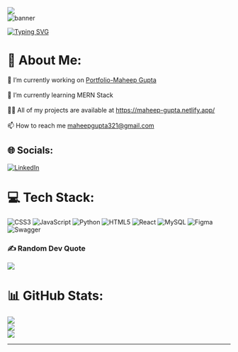 [![](https://visitcount.itsvg.in/api?id=CodingStuffsofMahee&icon=2&color=1)](https://visitcount.itsvg.in)
<br><img src='banner.png' alt="banner"></img>


[![Typing SVG](https://readme-typing-svg.demolab.com?font=montserrat+&pause=1000&color=67F7BE&width=620&lines=Hey%2C+I+am+Maheep+Gupta+;I+am+passionate+in+Java+FullStack+Web+Development+)](https://git.io/typing-svg)



# 💫 About Me:
🔭 I’m currently working on [Portfolio-Maheep Gupta](https://github.com/CodingStuffsofMahee/Portfolio-MaheepGupta)<br><br>🌱 I’m currently learning MERN Stack<br><br>👨‍💻 All of my projects are available at https://maheep-gupta.netlify.app/<br><br>📫 How to reach me maheepgupta321@gmail.com


## 🌐 Socials:
[![LinkedIn](https://img.shields.io/badge/LinkedIn-%230077B5.svg?logo=linkedin&logoColor=white)](https://linkedin.com/in/maheep-gupta-281867222) 

# 💻 Tech Stack:
![CSS3](https://img.shields.io/badge/css3-%231572B6.svg?style=for-the-badge&logo=css3&logoColor=white) ![JavaScript](https://img.shields.io/badge/javascript-%23323330.svg?style=for-the-badge&logo=javascript&logoColor=%23F7DF1E) ![Python](https://img.shields.io/badge/python-3670A0?style=for-the-badge&logo=python&logoColor=ffdd54) ![HTML5](https://img.shields.io/badge/html5-%23E34F26.svg?style=for-the-badge&logo=html5&logoColor=white) ![React](https://img.shields.io/badge/react-%2320232a.svg?style=for-the-badge&logo=react&logoColor=%2361DAFB) ![MySQL](https://img.shields.io/badge/mysql-%2300f.svg?style=for-the-badge&logo=mysql&logoColor=white) 	![Figma](https://img.shields.io/badge/figma-%23F24E1E.svg?style=for-the-badge&logo=figma&logoColor=white) ![Swagger](https://img.shields.io/badge/-Swagger-%23Clojure?style=for-the-badge&logo=swagger&logoColor=white)

### ✍️ Random Dev Quote
![](https://quotes-github-readme.vercel.app/api?type=horizontal&theme=radical)
# 📊 GitHub Stats:
![](https://github-readme-stats.vercel.app/api?username=CodingStuffsofMahee&theme=dark&hide_border=false&include_all_commits=true&count_private=false)<br/>
![](https://github-readme-streak-stats.herokuapp.com/?user=CodingStuffsofMahee&theme=dark&hide_border=false)<br/>
![](https://github-readme-stats.vercel.app/api/top-langs/?username=CodingStuffsofMahee&theme=dark&hide_border=false&include_all_commits=true&count_private=false&layout=compact)

<!-- ### ✍️ Random Dev Quote
![](https://quotes-github-readme.vercel.app/api?type=horizontal&theme=radical) -->

---


<!-- Proudly created with GPRM ( https://gprm.itsvg.in ) -->









































